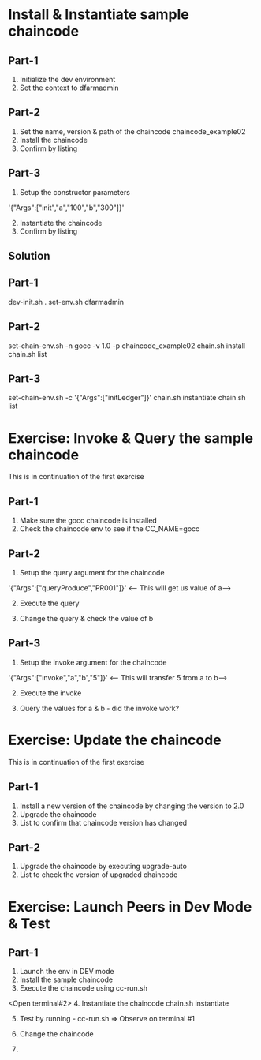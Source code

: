 Install & Instantiate sample chaincode
=========
Part-1
------
1. Initialize the dev environment
2. Set the context to dfarmadmin

Part-2
------
1. Set the name, version & path of the chaincode chaincode_example02
2. Install the chaincode
3. Confirm by listing

Part-3
------
1. Setup the constructor parameters

'{"Args":["init","a","100","b","300"]}'

2. Instantiate the chaincode
3. Confirm by listing



Solution
--------
Part-1
------
dev-init.sh
.  set-env.sh   dfarmadmin

Part-2
------
set-chain-env.sh   -n  gocc  -v  1.0   -p  chaincode_example02
chain.sh install
chain.sh list

Part-3
------
set-chain-env.sh   -c   '{"Args":["initLedger"]}'
chain.sh instantiate
chain.sh list


Exercise: Invoke & Query the sample chaincode
=========
This is in continuation of the first exercise

Part-1
------
1. Make sure the gocc chaincode is installed 
2. Check the chaincode env to see if the CC_NAME=gocc

Part-2
------
1. Setup the query argument for the chaincode

'{"Args":["queryProduce","PR001"]}'  <-- This will get us value of a-->

2. Execute the query

3. Change the query & check the value of b

Part-3
------
1. Setup the invoke argument for the chaincode

'{"Args":["invoke","a","b","5"]}'      <-- This will transfer 5 from a to b-->

2. Execute the invoke

<wait for few seconds>

3. Query the values for a & b - did the invoke work?


Exercise: Update the chaincode
=========
This is in continuation of the first exercise

Part-1
------
1. Install a new version of the chaincode by changing the version to 2.0
2. Upgrade the chaincode
3. List to confirm that chaincode version has changed

Part-2
------
1. Upgrade the chaincode by executing upgrade-auto 
2. List to check the version of upgraded chaincode


Exercise: Launch Peers in Dev Mode & Test
=========

Part-1
------
1. Launch the env in DEV mode
2. Install the sample chaincode
3. Execute the chaincode using 
cc-run.sh

<Open terminal#2>
4. Instantiate the chaincode 
chain.sh instantiate

5. Test by running - 
cc-run.sh 
=> Observe on terminal #1

6. Change the chaincode
7. 